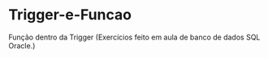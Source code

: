# Trigger-e-Funcao
 Função dentro da Trigger (Exercícios feito em aula de banco de dados SQL Oracle.)

